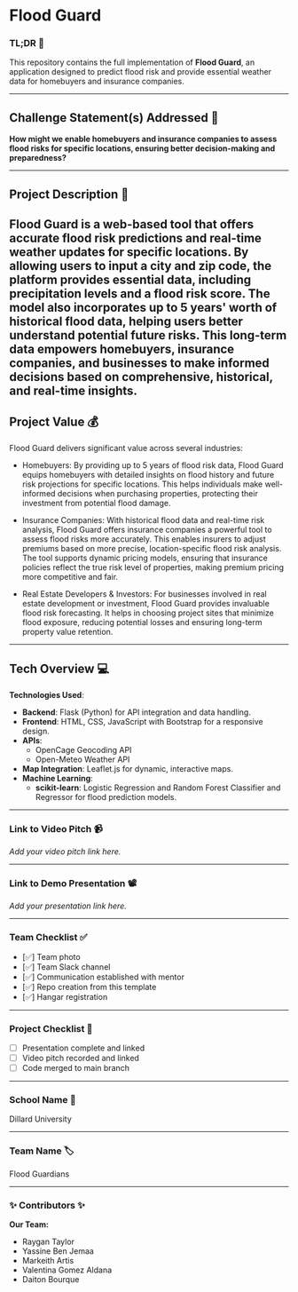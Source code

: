 # Flood Guard

### TL;DR 🚨

This repository contains the full implementation of **Flood Guard**, an application designed to predict flood risk and provide essential weather data for homebuyers and insurance companies.

---

## Challenge Statement(s) Addressed 🎯

**How might we enable homebuyers and insurance companies to assess flood risks for specific locations, ensuring better decision-making and preparedness?**

---

## Project Description 🤯

## Flood Guard is a web-based tool that offers accurate flood risk predictions and real-time weather updates for specific locations. By allowing users to input a city and zip code, the platform provides essential data, including precipitation levels and a flood risk score. The model also incorporates up to 5 years' worth of historical flood data, helping users better understand potential future risks. This long-term data empowers homebuyers, insurance companies, and businesses to make informed decisions based on comprehensive, historical, and real-time insights.

## Project Value 💰

Flood Guard delivers significant value across several industries:

- Homebuyers: By providing up to 5 years of flood risk data, Flood Guard equips homebuyers with detailed insights on flood history and future risk projections for specific locations. This helps individuals make well-informed decisions when purchasing properties, protecting their investment from potential flood damage.

- Insurance Companies: With historical flood data and real-time risk analysis, Flood Guard offers insurance companies a powerful tool to assess flood risks more accurately. This enables insurers to adjust premiums based on more precise, location-specific flood risk analysis. The tool supports dynamic pricing models, ensuring that insurance policies reflect the true risk level of properties, making premium pricing more competitive and fair.

- Real Estate Developers & Investors: For businesses involved in real estate development or investment, Flood Guard provides invaluable flood risk forecasting. It helps in choosing project sites that minimize flood exposure, reducing potential losses and ensuring long-term property value retention.

---

## Tech Overview 💻

**Technologies Used**:

- **Backend**: Flask (Python) for API integration and data handling.
- **Frontend**: HTML, CSS, JavaScript with Bootstrap for a responsive design.
- **APIs**:
  - OpenCage Geocoding API
  - Open-Meteo Weather API
- **Map Integration**: Leaflet.js for dynamic, interactive maps.
- **Machine Learning**:
  - **scikit-learn**: Logistic Regression and Random Forest Classifier and Regressor for flood prediction models.

---

### Link to Video Pitch 📹

_Add your video pitch link here._

---

### Link to Demo Presentation 📽

_Add your presentation link here._

---

### Team Checklist ✅

- [✅] Team photo
- [✅] Team Slack channel
- [✅] Communication established with mentor
- [✅] Repo creation from this template
- [✅] Hangar registration

---

### Project Checklist 🏁

- [ ] Presentation complete and linked
- [ ] Video pitch recorded and linked
- [ ] Code merged to main branch

---

### School Name 🏫

Dillard University

---

### Team Name 🏷

Flood Guardians

---

### ✨ Contributors ✨

**Our Team:**

- Raygan Taylor
- Yassine Ben Jemaa
- Markeith Artis
- Valentina Gomez Aldana
- Daiton Bourque
